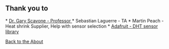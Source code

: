 <!---layout: page
title: "Thanks"
permalink: /thanks/--->

<h2> Thank you to </h2>
* <a href="https://www.music.mcgill.ca/~gary"> Dr. Gary Scavone - Professor </a>
* Sebastian Laguerre - TA
* Martin Peach - Heat shrink Supplier, Help with sensor selection
* <a href="https://github.com/adafruit/Adafruit"> Adafruit - DHT sensor library </a>

 <a href="https://kaseypocius.github.io/MUMT306-MagicMappedKettle/about"> Back to the About</a>
